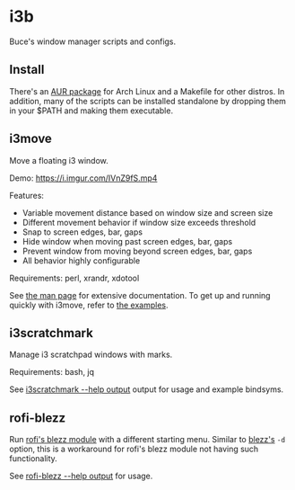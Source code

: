 
# i3b

Buce's window manager scripts and configs.

## Install

There's an [AUR package](https://aur.archlinux.org/packages/i3b) for Arch Linux
and a Makefile for other distros.
In addition, many of the scripts can be installed standalone
by dropping them in your $PATH and making them executable.

## i3move

Move a floating i3 window.

Demo: https://i.imgur.com/IVnZ9fS.mp4

Features:

* Variable movement distance based on window size and screen size
* Different movement behavior if window size exceeds threshold
* Snap to screen edges, bar, gaps
* Hide window when moving past screen edges, bar, gaps
* Prevent window from moving beyond screen edges, bar, gaps
* All behavior highly configurable

Requirements: perl, xrandr, xdotool

See [the man page](https://dmbuce.github.io/i3b/i3move.1.html)
for extensive documentation.
To get up and running quickly with i3move,
refer to [the examples](https://dmbuce.github.io/i3b/i3move.1.html#EXAMPLES).

## i3scratchmark

Manage i3 scratchpad windows with marks.

Requirements: bash, jq

See [i3scratchmark --help output](https://github.com/DMBuce/i3b/blob/master/doc/i3scratchmark.1.txt) output for usage and example bindsyms.

## rofi-blezz

Run [rofi's blezz module](https://github.com/davatorium/rofi-blezz)
with a different starting menu.
Similar to [blezz's](https://github.com/Blezzing/blezz) `-d` option,
this is a workaround for rofi's blezz module not having such functionality.

See [rofi-blezz --help output](https://github.com/DMBuce/i3b/blob/master/doc/rofi-blezz.1.txt) for usage.

